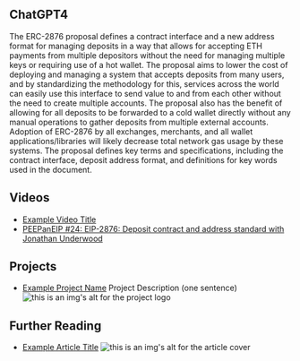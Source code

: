 ## ChatGPT4

The ERC-2876 proposal defines a contract interface and a new address format for managing deposits in a way that allows for accepting ETH payments from multiple depositors without the need for managing multiple keys or requiring use of a hot wallet. The proposal aims to lower the cost of deploying and managing a system that accepts deposits from many users, and by standardizing the methodology for this, services across the world can easily use this interface to send value to and from each other without the need to create multiple accounts. The proposal also has the benefit of allowing for all deposits to be forwarded to a cold wallet directly without any manual operations to gather deposits from multiple external accounts. Adoption of ERC-2876 by all exchanges, merchants, and all wallet applications/libraries will likely decrease total network gas usage by these systems. The proposal defines key terms and specifications, including the contract interface, deposit address format, and definitions for key words used in the document.

## Videos

- [Example Video Title](https://www.youtube.com/watch?v=TDGq4aeevgY)
- [PEEPanEIP #24: EIP-2876: Deposit contract and address standard with Jonathan Underwood](https://www.youtube.com/watch?v=ha8uOWNT6sg&list=PL4cwHXAawZxqu0PKKyMzG_3BJV_xZTi1F&index=89)

## Projects

- [Example Project Name](https://xxxx.xxx/xxxxx) Project Description (one sentence) ![this is an img's alt for the project logo](https://xxxx.xxx/project-logo.xxx)

## Further Reading

- [Example Article Title](https://xxxx.xxx/xxxxx) ![this is an img's alt for the article cover](https://xxxx.xxx/article-cover.xxx)
